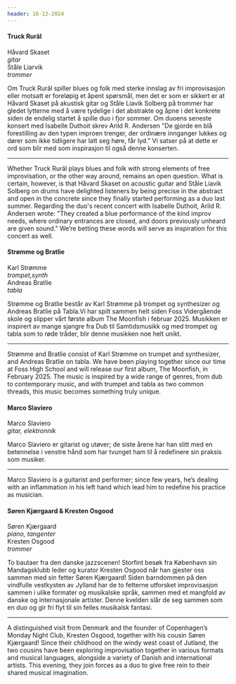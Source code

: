 ```yaml
---
header: 16-12-2024
---
```


<div class="band">
    <h4 class="band-name">Truck Rurâl</h4>
    <div class="band-info">
        <div class="band-members">
            Håvard Skaset<br> <em>gitar</em><br>
            Ståle Liarvik<br> <em>trommer</em>
        </div>
        <div class="band-text">
            <p>Om Truck Rurâl spiller blues og folk med sterke innslag av fri improvisasjon eller motsatt er foreløpig et åpent spørsmål, men det er som er sikkert er at Håvard Skaset på akustisk gitar og Ståle Liavik Solberg på trommer har gledet lytterne med å være tydelige i det abstrakte og åpne i det konkrete siden de endelig startet å spille duo i fjor sommer. Om duoens seneste konsert med Isabelle Duthoit skrev Arild R. Andersen "De gjorde en blå forestilling av den typen improen trenger, der ordinære innganger lukkes og dører som ikke tidligere har latt seg høre, får lyd." Vi satser på at dette er ord som blir med som inspirasjon til også denne konserten.</p>
            <hr>
            <p>Whether Truck Rurâl plays blues and folk with strong elements of free improvisation, or the other way around, remains an open question. What is certain, however, is that Håvard Skaset on acoustic guitar and Ståle Liavik Solberg on drums have delighted listeners by being precise in the abstract and open in the concrete since they finally started performing as a duo last summer. Regarding the duo's recent concert with Isabelle Duthoit, Arild R. Andersen wrote: "They created a blue performance of the kind improv needs, where ordinary entrances are closed, and doors previously unheard are given sound." We’re betting these words will serve as inspiration for this concert as well.</p>
        </div>
    </div>
</div>

<div class="band">
    <h4 class="band-name">Strømme og Bratlie </h4>
    <div class="band-info">
        <div class="band-members">
            Karl Strømme<br> <em>trompet,synth</em><br>
            Andreas Bratlie<br> <em>tabla</em>
        </div>
        <div class="band-text">
            <p>Strømme og Bratlie består av Karl Strømme på trompet og synthesizer og Andreas Bratlie på Tabla.Vi har spilt sammen helt siden Foss Vidergående skole og slipper vårt første album The Moonfish i februar 2025. Musikken er inspirert av mange sjangre fra Dub til Samtidsmusikk og med trompet og tabla som to røde tråder, blir denne musikken noe helt unikt.</p>
            <hr>
            <p>Strømme and Bratlie consist of Karl Strømme on trumpet and synthesizer, and Andreas Bratlie on tabla. We have been playing together since our time at Foss High School and will release our first album, The Moonfish, in February 2025. The music is inspired by a wide range of genres, from dub to contemporary music, and with trumpet and tabla as two common threads, this music becomes something truly unique. </p>
        </div>
    </div>
</div>

<div class="band">
    <h4 class="band-name">Marco Slaviero</h4>
    <div class="band-info">
        <div class="band-members">
            Marco Slaviero<br> <em>gitar, elektronnik</em>
        </div>
        <div class="band-text">
            <p>Marco Slaviero er gitarist og utøver; de siste årene har han slitt med en betennelse i venstre hånd som har tvunget ham til å redefinere sin praksis som musiker.</p>
            <hr>
            <p>Marco Slaviero is a guitarist and performer; since few years, he’s dealing with an inflammation in his left hand which lead him to redefine his practice as musician.</p>
        </div>
    </div>
</div>

<div class="band">
    <h4 class="band-name">Søren Kjærgaard & Kresten Osgood</h4>
    <div class="band-info">
        <div class="band-members">
            Søren Kjærgaard<br> <em>piano, tangenter</em><br>
            Kresten Osgood<br> <em>trommer</em>
        </div>
        <div class="band-text">
            <p>To bautaer fra den danske jazzscenen! Storfint besøk fra København sin Mandagsklubb leder og kurator Kresten Osgood når han gjester oss sammen med sin fetter Søren Kjærgaard! Siden barndommen på den vindfulle vestkysten av Jylland har de to fetterne utforsket improvisasjon sammen i ulike formater og musikalske språk, sammen med et mangfold av danske og internasjonale artister. Denne kvelden slår de seg sammen som en duo og gir fri flyt til sin felles musikalsk fantasi.</p>
            <hr>
            <p>A distinguished visit from Denmark and the founder of Copenhagen’s Monday Night Club, Kresten Osgood, together with his cousin Søren Kjærgaard! Since their childhood on the windy west coast of Jutland, the two cousins have been exploring improvisation together in various formats and musical languages, alongside a variety of Danish and international artists. This evening, they join forces as a duo to give free rein to their shared musical imagination.</p>
        </div>
    </div>
</div>
